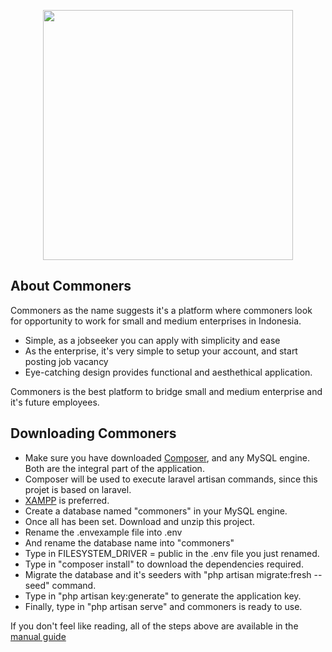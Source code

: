 <p align="center"><a href="https://laravel.com" target="_blank"><img src="https://upload.wikimedia.org/wikipedia/commons/thumb/9/9b/Latin_small_letter_reversed_C_with_dot.svg/643px-Latin_small_letter_reversed_C_with_dot.svg.png" width="400"></a></p>



## About Commoners

Commoners as the name suggests it's a platform where commoners look for opportunity to work for small and medium enterprises in Indonesia.

- Simple, as a jobseeker you can apply with simplicity and ease
- As the enterprise, it's very simple to setup your account, and start posting job vacancy
- Eye-catching design provides functional and aesthethical application.

Commoners is the best platform to bridge small and medium enterprise and it's future employees.

## Downloading Commoners

- Make sure you have downloaded [Composer](https://getcomposer.org), and any MySQL engine. Both are the integral part of the application.
- Composer will be used to execute laravel artisan commands, since this projet is based on laravel.
- [XAMPP](https://www.apachefriends.org/download.html) is preferred.
- Create a database named "commoners" in your MySQL engine.
- Once all has been set. Download and unzip this project.
- Rename the .envexample file into .env
- And rename the database name into "commoners"
- Type in FILESYSTEM_DRIVER = public in the .env file you just renamed.
- Type in "composer install" to download the dependencies required.
- Migrate the database and it's seeders with "php artisan migrate:fresh --seed" command.
- Type in "php artisan key:generate" to generate the application key.
- Finally, type in "php artisan serve" and commoners is ready to use.

If you don't feel like reading, all of the steps above are available in the [manual guide](https://drive.google.com/file/d/1W5MqeyC1fC88UbnB0rCUptByctq_oPfe/view?usp=share_link)

